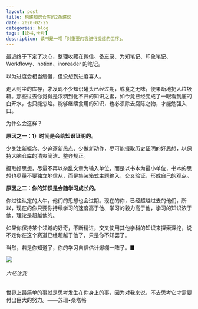 ```yaml
---
layout: post
title: 构建知识仓库的2条建议
date: 2020-02-25
categories: blog
tags: [读书,卡片]
description: 读书是一项「对重要内容进行提炼的工序」。
---
```


最近终于下定了决心，整理收藏在微信、备忘录、为知笔记、印象笔记、Workflowy、notion、inoreader 的笔记。

以为进度会相当缓慢，但没想到进度喜人。

走入封尘的库存，才发现不少知识罐头已经过期，或食之无味，便果断地扔入垃圾箱。那些过去你觉得是浓稠到化不开的知识之蜜，如今竟已经变成了一眼看到底的白开水，也只能忽略。能够继续食用的知识，也必须除去腐陈之物，才能勉强入口。

为什么会这样？

**原因之一：1）时间是会给知识证明的。**

少关注新概念、少追逐新热点、少做新动作，尽可能摄取历史证明的好思想，以保持大脑仓库的清爽简洁、整齐规正。

摄取好思想，尽量不再以杂乱文章为输入单位，而是以书本为最小单位，书本的思想也尽量不要独立地信从，而是集装箱式主题输入，交叉验证，形成自己的观点。

**原因之二：你的知识是会随学习成长的。**

你过往认定的大牛，他们的思想也会过期。现在的你，已经超越过去的他们，所以，现在的你只要你持续学习的速度高于他、学习的毅力高于他，学习的知识浓于他，理论是超越他的。

如果你保持某个领域的好奇，不断精进，交叉使用其他学科的知识来探索深挖，说不定你在这个赛道已经超越于他了，只是你不知罢了。

当然，若是你知道了，你的学习自信估计爆棚一阵子。■

![](https://mmbiz.qpic.cn/mmbiz_png/HRoY0QT1Giaanibv7og6mdWvalKOpttsVicvPibiamFuU1WWvtK5svkDW9DVWKscTlbmlYcqtxP4tvBmF4rP9kEVuZA/0?wx_fmt=png)

###### 六经注我

世界上最简单的事就是思考发生在你身上的事，因为对我来说，不去思考它才需要付出巨大的努力。——苏珊•桑塔格

